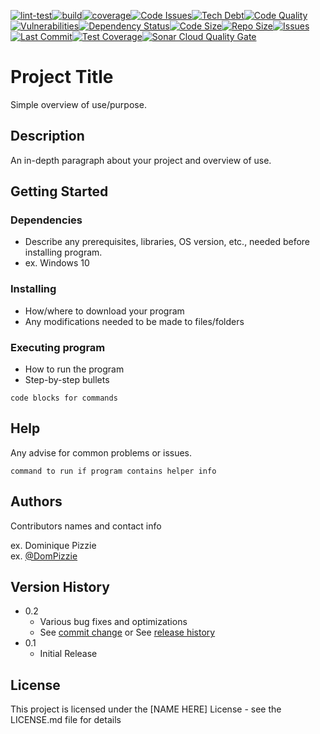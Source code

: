 [![lint-test](https://github.com/ShaneLucy/project-boilerplate-setup/actions/workflows/lint-test.yml/badge.svg)](https://github.com/ShaneLucy/project-boilerplate-setup/actions/workflows/lint-test.yml/badge.svg)[![build](https://github.com/ShaneLucy/project-boilerplate-setup/actions/workflows/build.yml/badge.svg)](https://github.com/ShaneLucy/project-boilerplate-setup/actions/workflows/build.yml/badge.svg)[![coverage](https://github.com/ShaneLucy/project-boilerplate-setup/actions/workflows/coverage.yml/badge.svg)](https://github.com/ShaneLucy/project-boilerplate-setup/actions/workflows/coverage.yml/badge.svg)[![Code Issues](https://img.shields.io/codeclimate/issues/ShaneLucy/project-boilerplate-setup)](https://img.shields.io/codeclimate/issues/ShaneLucy/project-boilerplate-setup)[![Tech Debt](https://img.shields.io/codeclimate/tech-debt/ShaneLucy/project-boilerplate-setup)](https://img.shields.io/codeclimate/tech-debt/ShaneLucy/project-boilerplate-setup)[![Code Quality](https://img.shields.io/codefactor/grade/github/ShaneLucy/project-boilerplate-setup/master)](https://img.shields.io/codefactor/grade/github/ShaneLucy/project-boilerplate-setup/master)[![Vulnerabilities](https://img.shields.io/snyk/vulnerabilities/github/ShaneLucy/project-boilerplate-setup)](https://img.shields.io/snyk/vulnerabilities/github/ShaneLucy/project-boilerplate-setup)[![Dependency Status](https://img.shields.io/librariesio/github/ShaneLucy/project-boilerplate-setup)](https://img.shields.io/librariesio/github/ShaneLucy/project-boilerplate-setup)[![Code Size](https://img.shields.io/github/languages/code-size/ShaneLucy/project-boilerplate-setup)](https://img.shields.io/github/languages/code-size/ShaneLucy/project-boilerplate-setup)[![Repo Size](https://img.shields.io/github/repo-size/ShaneLucy/project-boilerplate-setup)](https://img.shields.io/github/repo-size/ShaneLucy/project-boilerplate-setup)[![Issues](https://img.shields.io/github/issues-raw/ShaneLucy/project-boilerplate-setup)](https://img.shields.io/github/issues-raw/ShaneLucy/project-boilerplate-setup)[![Last Commit](https://img.shields.io/github/last-commit/ShaneLucy/project-boilerplate-setup)](https://img.shields.io/github/last-commit/ShaneLucy/project-boilerplate-setup)[![Test Coverage](https://coveralls.io/repos/github/ShaneLucy/project-boilerplate-setup/badge.svg?branch=master)](https://coveralls.io/repos/github/ShaneLucy/project-boilerplate-setup/badge.svg?branch=master)[![Sonar Cloud Quality Gate](https://sonarcloud.io/api/project_badges/measure?project=ShaneLucy_project-boilerplate-setup&metric=alert_status)](https://sonarcloud.io/api/project_badges/measure?project=ShaneLucy_project-boilerplate-setup&metric=alert_status)
# Project Title

Simple overview of use/purpose.

## Description

An in-depth paragraph about your project and overview of use.

## Getting Started

### Dependencies

* Describe any prerequisites, libraries, OS version, etc., needed before installing program.
* ex. Windows 10

### Installing

* How/where to download your program
* Any modifications needed to be made to files/folders

### Executing program

* How to run the program
* Step-by-step bullets
```
code blocks for commands
```

## Help

Any advise for common problems or issues.
```
command to run if program contains helper info
```

## Authors

Contributors names and contact info

ex. Dominique Pizzie  
ex. [@DomPizzie](https://twitter.com/dompizzie)

## Version History

* 0.2
    * Various bug fixes and optimizations
    * See [commit change]() or See [release history]()
* 0.1
    * Initial Release

## License

This project is licensed under the [NAME HERE] License - see the LICENSE.md file for details
